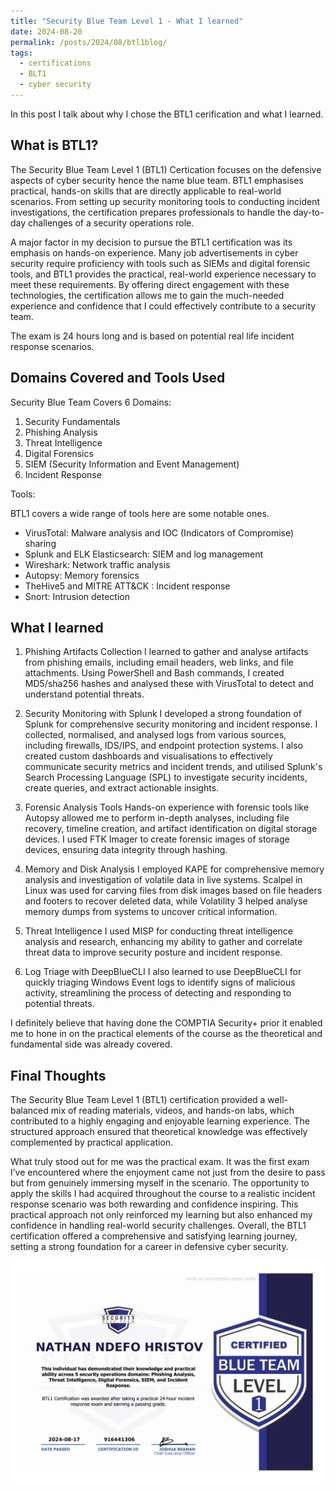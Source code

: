 ```yaml
---
title: "Security Blue Team Level 1 - What I learned"
date: 2024-08-20
permalink: /posts/2024/08/btl1blog/
tags:
  - certifications
  - BLT1
  - cyber security
---
```


In this post I talk about why I chose the BTL1 cerification and what I learned.

## What is BTL1?

The Security Blue Team Level 1 (BTL1) Certication focuses on the defensive aspects of cyber security hence the name blue team. BTL1 emphasises practical, hands-on skills that are directly applicable to real-world scenarios. From setting up security monitoring tools to conducting incident investigations, the certification prepares professionals to handle the day-to-day challenges of a security operations role.

A major factor in my decision to pursue the BTL1 certification was its emphasis on hands-on experience. Many job advertisements in cyber security require proficiency with tools such as SIEMs and digital forensic tools, and BTL1 provides the practical, real-world experience necessary to meet these requirements. By offering direct engagement with these technologies, the certification allows me to gain the much-needed experience and confidence that I could effectively contribute to a security team.

The exam is 24 hours long and is based on potential real life incident response scenarios.

## Domains Covered and Tools Used

Security Blue Team Covers 6 Domains:

1. Security Fundamentals
2. Phishing Analysis
3. Threat Intelligence
4. Digital Forensics
5. SIEM (Security Information and Event Management)
6. Incident Response

Tools:

BTL1 covers a wide range of tools here are some notable ones.

- VirusTotal: Malware analysis and IOC (Indicators of Compromise) sharing
- Splunk and ELK Elasticsearch: SIEM and log management
- Wireshark: Network traffic analysis
- Autopsy: Memory forensics
- TheHive5 and MITRE ATT&CK : Incident response
- Snort: Intrusion detection

## What I learned

1. Phishing Artifacts Collection
   I learned to gather and analyse artifacts from phishing emails, including email headers, web links, and file attachments. Using PowerShell and Bash commands, I created MD5/sha256 hashes and analysed these with VirusTotal to detect and understand potential threats.

2. Security Monitoring with Splunk
   I developed a strong foundation of Splunk for comprehensive security monitoring and incident response. I collected, normalised, and analysed logs from various sources, including firewalls, IDS/IPS, and endpoint protection systems. I also created custom dashboards and visualisations to effectively communicate security metrics and incident trends, and utilised Splunk's Search Processing Language (SPL) to investigate security incidents, create queries, and extract actionable insights.

3. Forensic Analysis Tools
   Hands-on experience with forensic tools like Autopsy allowed me to perform in-depth analyses, including file recovery, timeline creation, and artifact identification on digital storage devices. I used FTK Imager to create forensic images of storage devices, ensuring data integrity through hashing.

4. Memory and Disk Analysis
   I employed KAPE for comprehensive memory analysis and investigation of volatile data in live systems. Scalpel in Linux was used for carving files from disk images based on file headers and footers to recover deleted data, while Volatility 3 helped analyse memory dumps from systems to uncover critical information.

5. Threat Intelligence
   I used MISP for conducting threat intelligence analysis and research, enhancing my ability to gather and correlate threat data to improve security posture and incident response.

6. Log Triage with DeepBlueCLI
   I also learned to use DeepBlueCLI for quickly triaging Windows Event logs to identify signs of malicious activity, streamlining the process of detecting and responding to potential threats.

I definitely believe that having done the COMPTIA Security+ prior it enabled me to hone in on the practical elements of the course as the theoretical and fundamental side was already covered.

## Final Thoughts

The Security Blue Team Level 1 (BTL1) certification provided a well-balanced mix of reading materials, videos, and hands-on labs, which contributed to a highly engaging and enjoyable learning experience. The structured approach ensured that theoretical knowledge was effectively complemented by practical application.

What truly stood out for me was the practical exam. It was the first exam I’ve encountered where the enjoyment came not just from the desire to pass but from genuinely immersing myself in the scenario. The opportunity to apply the skills I had acquired throughout the course to a realistic incident response scenario was both rewarding and confidence inspiring. This practical approach not only reinforced my learning but also enhanced my confidence in handling real-world security challenges. Overall, the BTL1 certification offered a comprehensive and satisfying learning journey, setting a strong foundation for a career in defensive cyber security.

<img src='/images/Blue Team Level 1.jpg'>
